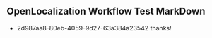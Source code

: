 ## OpenLocalization Workflow Test MarkDown
* 2d987aa8-80eb-4059-9d27-63a384a23542 thanks!

<!--HONumber=Aug16_HO4-->


